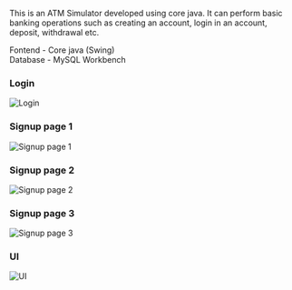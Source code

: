 This is an ATM Simulator developed using core java. It can perform basic banking operations such as creating an account, login in an account, deposit, withdrawal etc.

Fontend - Core java (Swing)<br>
Database - MySQL Workbench<br>

<h3>Login</h3>

![Login](https://github.com/Kartikkhare18/ATM-Simulator-using-CORE-JAVA/assets/110482774/9863e7b4-b777-4ed8-9fa9-786e595a110e)

<h3>Signup page 1</h3>

![Signup page 1](https://github.com/Kartikkhare18/ATM-Simulator-using-CORE-JAVA/assets/110482774/0ad3c7d2-39ad-44a4-ac5b-034ec1a72a8b)

<h3>Signup page 2</h3>

![Signup page 2](https://github.com/Kartikkhare18/ATM-Simulator-using-CORE-JAVA/assets/110482774/2004e6b9-be66-4613-916c-14c1d2a5018a)

<h3>Signup page 3</h3>

![Signup page 3](https://github.com/Kartikkhare18/ATM-Simulator-using-CORE-JAVA/assets/110482774/81865c09-999a-4355-9b18-92c8318f6173)

<h3>UI</h3>

![UI](https://github.com/Kartikkhare18/ATM-Simulator-using-CORE-JAVA/assets/110482774/12892522-26fe-4f28-a7f7-22c9832c94a9)
